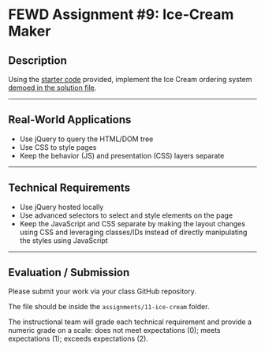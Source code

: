 # FEWD Assignment #9: Ice-Cream Maker

## Description

Using the [starter code](starter_code/) provided, implement the Ice Cream ordering system [demoed in the solution file](solution/index.html).

---

## Real-World Applications

- Use jQuery to query the HTML/DOM tree
- Use CSS to style pages
- Keep the behavior (JS) and presentation (CSS) layers separate

---

## Technical Requirements 

- Use jQuery hosted locally
- Use advanced selectors to select and style elements on the page
- Keep the JavaScript and CSS separate by making the layout changes using CSS and leveraging classes/IDs instead of directly manipulating the styles using JavaScript

---

## Evaluation / Submission

Please submit your work via your class GitHub repository.

The file should be inside the `assignments/11-ice-cream` folder.

The instructional team will grade each technical requirement and provide a numeric grade on a scale: does not meet expectations (0); meets expectations (1); exceeds expectations (2).

